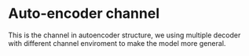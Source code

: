 # Auto-encoder channel
This is the channel in autoencoder structure, we using multiple decoder with different channel enviroment to make the model more general.
